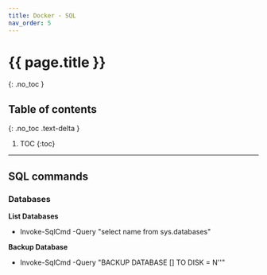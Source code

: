 ```yaml
---
title: Docker - SQL
nav_order: 5
---
```


# {{ page.title }}
{: .no_toc }

## Table of contents
{: .no_toc .text-delta }

1. TOC
{:toc}

---

## SQL commands

### Databases

**List Databases** 

* Invoke-SqlCmd -Query "select name from sys.databases"

**Backup Database**

* Invoke-SqlCmd -Query "BACKUP DATABASE [<database name>] TO DISK = N'<File full path>'"

